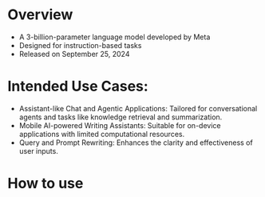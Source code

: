# Overview
- A 3-billion-parameter language model developed by Meta
- Designed for instruction-based tasks
- Released on September 25, 2024

# Intended Use Cases:

- Assistant-like Chat and Agentic Applications: Tailored for conversational agents and tasks like knowledge retrieval and summarization.
- Mobile AI-powered Writing Assistants: Suitable for on-device applications with limited computational resources.
- Query and Prompt Rewriting: Enhances the clarity and effectiveness of user inputs.

# How to use
